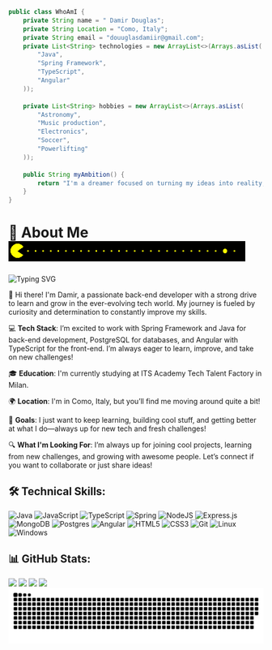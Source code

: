 ```java
public class WhoAmI {
    private String name = " Damir Douglas";
    private String Location = "Como, Italy";
    private String email = "douuglasdamiir@gmail.com";
    private List<String> technologies = new ArrayList<>(Arrays.asList(
        "Java",
        "Spring Framework",
        "TypeScript",
        "Angular"
    ));
    
    private List<String> hobbies = new ArrayList<>(Arrays.asList(
        "Astronomy",
        "Music production",
        "Electronics",
        "Soccer",
        "Powerlifting"
    ));
    
    public String myAmbition() {
        return "I'm a dreamer focused on turning my ideas into reality, always ready to grow and take on new challenges.";
    }
}
```

# 💫 About Me ![Pacman GIF](https://raw.githubusercontent.com/letDouglas/letDouglas/main/assets/pacman.gif)
![Typing SVG](https://readme-typing-svg.herokuapp.com?font=Fira+Code&pause=1000&color=36BCF7&width=435&lines=Back+End+Developer;Tech+Enthusiast;Always+Learning)

👋 Hi there! I'm Damir, a passionate back-end developer with a strong drive to learn and grow in the ever-evolving tech world. My journey is fueled by curiosity and determination to constantly improve my skills.

💻 **Tech Stack**: I’m excited to work with Spring Framework and Java for back-end development, PostgreSQL for databases, and Angular with TypeScript for the front-end. I’m always eager to learn, improve, and take on new challenges!

🎓 **Education**: I'm currently studying at ITS Academy Tech Talent Factory in Milan.

🌍 **Location**: I'm in Como, Italy, but you’ll find me moving around quite a bit!

🚀 **Goals**:  I just want to keep learning, building cool stuff, and getting better at what I do—always up for new tech and fresh challenges!

🔍 **What I'm Looking For**: I’m always up for joining cool projects, learning from new challenges, and growing with awesome people. Let’s connect if you want to collaborate or just share ideas!

## 🛠️ Technical Skills:

![Java](https://img.shields.io/badge/java-%23ED8B00.svg?style=for-the-badge&logo=java&logoColor=white)
![JavaScript](https://img.shields.io/badge/javascript-%23323330.svg?style=for-the-badge&logo=javascript&logoColor=%23F7DF1E)
![TypeScript](https://img.shields.io/badge/typescript-%23007ACC.svg?style=for-the-badge&logo=typescript&logoColor=white)
![Spring](https://img.shields.io/badge/spring-%236DB33F.svg?style=for-the-badge&logo=spring&logoColor=white)
![NodeJS](https://img.shields.io/badge/node.js-6DA55F?style=for-the-badge&logo=node.js&logoColor=white)
![Express.js](https://img.shields.io/badge/express.js-%23404d59.svg?style=for-the-badge&logo=express&logoColor=%2361DAFB)
![MongoDB](https://img.shields.io/badge/MongoDB-%234ea94b.svg?style=for-the-badge&logo=mongodb&logoColor=white)
![Postgres](https://img.shields.io/badge/postgres-%23316192.svg?style=for-the-badge&logo=postgresql&logoColor=white)
![Angular](https://img.shields.io/badge/angular-%23DD0031.svg?style=for-the-badge&logo=angular&logoColor=white)
![HTML5](https://img.shields.io/badge/html5-%23E34F26.svg?style=for-the-badge&logo=html5&logoColor=white)
![CSS3](https://img.shields.io/badge/css3-%231572B6.svg?style=for-the-badge&logo=css3&logoColor=white)
![Git](https://img.shields.io/badge/git-%23F05033.svg?style=for-the-badge&logo=git&logoColor=white)
![Linux](https://img.shields.io/badge/Linux-FCC624?style=for-the-badge&logo=linux&logoColor=black)
![Windows](https://img.shields.io/badge/Windows-0078D6?style=for-the-badge&logo=windows&logoColor=white)

## 📊 GitHub Stats:
![](https://github-readme-stats.vercel.app/api?username=letDouglas&theme=dark&hide_border=false&include_all_commits=true&count_private=true)
![](https://github-readme-streak-stats.herokuapp.com/?user=letDouglas&theme=dark&hide_border=false)
![](https://github-readme-stats.vercel.app/api/top-langs/?username=letDouglas&theme=dark&hide_border=false&include_all_commits=true&count_private=true&layout=compact)
[![](https://visitcount.itsvg.in/api?id=letDouglas&icon=0&color=0)](https://visitcount.itsvg.in)
![snake gif](https://github.com/letDouglas/letDouglas/blob/output/github-snake-dark.svg)





